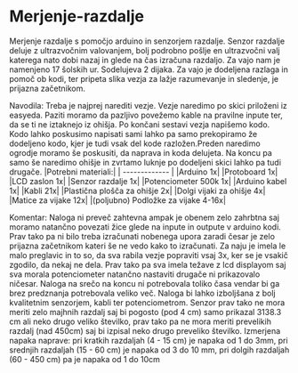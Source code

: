# Merjenje-razdalje
Merjenje razdalje s pomočjo arduino in senzorjem razdalje.
Senzor razdalje deluje z ultrazvočnim valovanjem, bolj podrobno pošlje en ultrazvočni valj katerega nato dobi nazaj in glede na čas izračuna razdaljo.
Za vajo nam je namenjeno 17 šolskih ur.
Sodelujeva 2 dijaka.
Za vajo je dodeljena razlaga in pomoč ob kodi, ter pripeta slika vezja za lažje razumevanje in sledenje, je prijazna začetnikom.

Navodila:
Treba je najprej narediti vezje. Vezje naredimo po skici priloženi iz easyeda. Paziti moramo da pazljivo povežemo kable na pravilne inpute ter, da se ti ne iztaknejo iz ohišja. Po končani sestavi vezja napišemo kodo. Kodo lahko poskusimo napisati sami lahko pa samo prekopiramo že dodeljeno kodo, kjer je tudi vsak del kode razložen.Preden naredimo ogrodje moramo še poskusiti, da naprava in koda delujeta. Na koncu pa samo še naredimo ohišje in zvrtamo luknje po dodeljeni skici lahko pa tudi drugače.
|Potrebni materiali:|
| ------------- |
|Arduino 1x|
|Protoboard 1x|
|LCD zaslon 1x|
|Senzor razdalje 1x|
|Potenciometer 500k 1x|
|Arduino kabel 1x|
|Kabli 21x|
|Plastična plošča za ohišje 2x|
|Dolgi vijaki za ohišje 4x|
|Matice za vijake 12x|
|(poljubno) Podložke za vijake 4-16x|

Komentar:
Naloga ni preveč zahtevna ampak je obenem zelo zahrbtna saj moramo natančno povezati žice glede na inpute in outpute v arduino kodi. Prav tako pa ni bilo treba izračunati nobenega upora zaradi česar je zelo prijazna začetnikom kateri še ne vedo kako to izračunati.
Za naju je imela le malo preglavic in to so, da sva rabila vezje popraviti vsaj 3x, ker se je vsakič zgodilo, da nekaj ne dela. Prav tako pa sva imela težave z lcd displayom saj sva morala potenciometer natančno nastaviti drugače ni prikazovalo ničesar. Naloga na srečo na koncu ni potrebovala toliko časa vendar bi ga brez predznanja potrebovala veliko več. 
Naloga bi lahko izboljšana z bolj kvalitetnim senzorjem, kabli ter potenciometrom.
Senzor prav tako ne mora meriti zelo majhnih razdalj saj bi pogosto (pod 4 cm) samo prikazal 3138.3 cm ali neko drugo veliko številko, prav tako pa ne mora meriti prevelikih razdalj (nad 450cm) saj bi izpisal neko drugo preveliko številko.
Izmerjena napaka naprave: pri kratkih razdaljah (4 - 15 cm) je napaka od 1 do 3mm, pri srednjih razdaljah (15 - 60 cm) je napaka od 3 do 10 mm, pri dolgih razdaljah (60 - 450 cm) pa je napaka od 1 do 10cm
